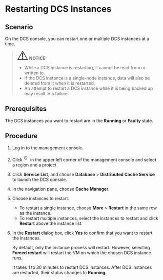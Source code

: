 # Restarting DCS Instances<a name="EN-US_TOPIC_0237964721"></a>

## Scenario<a name="section7322556"></a>

On the DCS console, you can restart one or multiple DCS instances at a time.

>![](public_sys-resources/icon-notice.gif) **NOTICE:**   
>-   While a DCS instance is restarting, it cannot be read from or written to.  
>-   If the DCS instance is a single-node instance, data will also be deleted from it when it is restarted.  
>-   An attempt to restart a DCS instance while it is being backed up may result in a failure.  

## Prerequisites<a name="section65903005"></a>

The DCS instances you want to restart are in the  **Running**  or  **Faulty**  state.

## Procedure<a name="section56256135"></a>

1.  Log in to the management console.
2.  Click![](figures/icon-region.png)  in the upper left corner of the management console and select a region and a project.
3.  Click  **Service List**, and choose  **Database**  \>  **Distributed Cache Service**  to launch the DCS console.
4.  In the navigation pane, choose  **Cache Manager**.
5.  Choose instances to restart.
    -   To restart a single instance, choose  **More**  \>  **Restart**  in the same row as the instance.
    -   To restart multiple instances, select the instances to restart and click  **Restart**  above the instance list.

6.  In the  **Restart**  dialog box, click  **Yes**  to confirm that you want to restart the instances.

    By default, only the instance process will restart. However, selecting  **Forced restart**  will restart the VM on which the chosen DCS instance runs.

    It takes 1 to 30 minutes to restart DCS instances. After DCS instances are restarted, their status changes to  **Running**.


